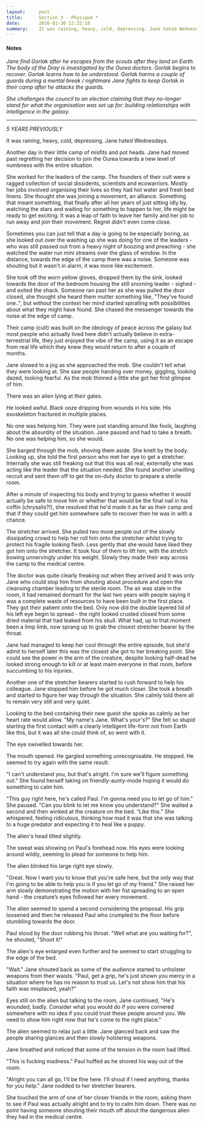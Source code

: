 ```yaml
---
layout:     post
title:      Section 3 - Physique *
date:       2016-01-30 12:32:18
summary:    It was raining, heavy, cold, depressing. Jane hated Wednesdays.
---
```


#### Notes
*Jane find Gorlak after he escapes from the scouts after they land on Earth.*
*The body of the Dray is investigated by the Ourea doctors.*
*Gorlak begins to recover.*
*Gorlak learns how to be understood.*
*Gorlak harms a couple of guards during a mental break / nightmare*
*Jane fights to keep Gorlak in their camp after he attacks the guards.*

*She challenges the council to an election claiming that they no-longer stand for what the organisation was set up for: building relationships with intelligence in the galaxy.*

***


*5 YEARS PREVIOUSLY*

It was raining, heavy, cold, depressing. Jane hated Wednesdays.

Another day in their little camp of misfits and pot heads. Jane had moved past regretting her decision to join the Ourea towards a new level of numbness with the entire situation.

She worked for the leaders of the camp. The founders of their cult were a ragged collection of social dissidents, scientists and ecowarriors. Mostly her jobs involved organising their lives so they had hot water and fresh bed linens. She thought she was joining a movement, an alliance. Something that meant something, that finally after all her years of just sitting idly by, watching the stars and waiting for something to happen to her, life might be ready to get exciting. It was a leap of faith to leave her family and her job to run away and join their movement. Regret didn't even come close.

Sometimes you can just tell that a day is going to be especially boring, as she looked out over the washing up she was doing for one of the leaders - who was still passed out from a heavy night of boozing and preaching - she watched the water run mini streams over the glass of window. In the distance, towards the edge of the camp there was a noise. Someone was shouting but it wasn't in alarm, it was more like excitement.

She took off the worn yellow gloves, dropped them by the sink, looked towards the door of the bedroom housing the still snorning leader - sighed - and exited the shack. Someone ran past her as she was pulled the door closed, she thought she heard them mutter something like, "They've found one..", but without the context her mind started spiralling with possibilities about what they might have found. She chased the messenger towards the noise at the edge of camp.

Their camp (cult) was built on the ideology of peace across the galaxy but most people who actually lived here didn't actually believe in extra-terrestrial life, they just enjoyed the vibe of the camp, using it as an escape from real life which they knew they would return to after a couple of months.

Jane slowed to a jog as she approached the mob. She couldn't tell what they were looking at. She saw people handing over money, giggling, looking dazed, looking fearful. As the mob thinned a little she got her first glimpse of him.

There was an alien lying at their gates.

He looked awful. Black ooze dripping from wounds in his side. His exoskeleton fractured in multiple places.

No one was helping him. They were just standing around like fools, laughing about the absurdity of the situation. Jane paused and had to take a breath. No one was helping him, so she would.

She barged through the mob, shoving them aside. She knelt by the body. Looking up, she told the first person who met her eye to get a stretcher. Internally she was still freaking out that this was all real, externally she was acting like the leader that the situation needed. She found another unwilling recruit and sent them off to get the on-duty doctor to prepare a sterile room.

After a minute of inspecting his body and trying to guess whether it would actually be safe to move him or whether that would be the final nail in his coffin (chrysalis?!), she resolved that he'd made it as far as their camp and that if they could get him somewhere safe to recover then he was in with a chance.

The stretcher arrived. She pulled two more people out of the slowly dissipating crowd to help her roll him onto the stretcher whilst trying to protect his fragile looking flesh. Less gently that she would have liked they got him onto the stretcher. It took four of them to lift him, with the stretch bowing unnervingly under his weight. Slowly they made their way across the camp to the medical centre.

The doctor was quite clearly freaking out when they arrived and it was only Jane who could stop him from shouting about procedure and open the cleansing chamber leading to the sterile room. The air was stale in the room, it had remained dormant for the last two years with people saying it was a complete waste of resources to have been built in the first place. They got their patient onto the bed. Only now did the double layered lid of his  left eye begin to spread - the right looked crusted closed from some dried material that had leaked from his skull. What had, up to that moment been a limp limb, now sprang up to grab the closest stretcher bearer by the throat.

Jane had managed to keep her cool through the entire episode, but she'd admit to herself later this was the closest she got to her breaking point. She could see the power in the arm of the creature, despite looking half-dead he looked strong enough to kill or at least maim everyone in that room, before succumbing to his injuries.

Another one of the stretcher bearers started to rush forward to help his colleague. Jane stopped him before he got much closer. She took a breath and started to figure her way through the situation. She calmly told them all to remain very still and very quiet.

Looking to the bed containing their new guest she spoke as calmly as her heart rate would allow. "My name's Jane. What's your's?"
She felt so stupid starting the first contact with a clearly intelligent life-form not from Earth like this, but it was all she could think of, so went with it.

The eye swivelled towards her.

The mouth opened. He gargled something unrecognisable. He stopped. He seemed to try again with the same result.

"I can't understand you, but that's alright. I'm sure we'll figure something out." She found herself taking on friendly-aunty-mode hoping it would do something to calm him.

"This guy right here, he's called Paul. I'm gonna need you to let go of him." She paused. "Can you blink to let me know you understand?" She waited a second and then winked at the creature on the bed. “Like this.” She whispered, feeling ridiculous, thinking how mad it was that she was talking to a huge predator and expecting it to heal like a puppy. 

The alien's head tilted slightly.

The sweat was showing on Paul's forehead now. His eyes were looking around wildly, seeming to plead for someone to help him.

The alien blinked his large right eye slowly.

"Great. Now I want you to know that you're safe here, but the only way that I'm going to be able to help you is if you let go of my friend." She raised her arm slowly demonstrating the motion with her fist spreading to an open hand - the creature’s eyes followed her every movement.

The alien seemed to spend a second considering the proposal. His grip loosened and then he released Paul who crumpled to the floor before stumbling towards the door.

Paul stood by the door rubbing his throat. "Well what are you waiting for?", he shouted, "Shoot it!"

The alien's eye enlarged even further and he seemed to start struggling to the edge of the bed.

"Wait." Jane shouted back as some of the audience started to unholster weapons from their waists. "Paul, get a grip, he's just shown you mercy in a situation where he has no reason to trust us. Let's not show him that his faith was misplaced, yeah?"

Eyes still on the alien but talking to the room, Jane continued, "He's wounded, badly. Consider what you would do if you were cornered somewhere with no idea if you could trust these people around you. We need to show him right now that he's come to the right place."

The alien seemed to relax just a little. Jane glanced back and saw the people sharing glances and then slowly holstering weapons.

Jane breathed and noticed that some of the tension in the room had lifted.

"This is fucking madness." Paul huffed as he shoved his way out of the room.

"Alright you can all go, I'll be fine here. I'll shout if I need anything, thanks for you help." Jane nodded to her stretcher bearers. 

She touched the arm of one of her closer friends in the room, asking them to see if Paul was actually alright and to try to calm him down. There was no point having someone shouting their mouth off about the dangerous alien they had in the medical centre.
